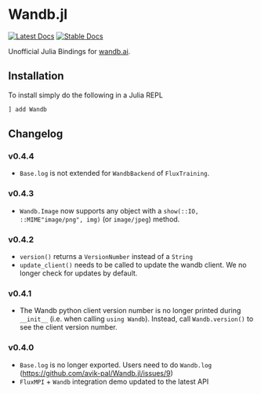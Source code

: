 # Wandb.jl

[![Latest Docs](https://img.shields.io/badge/docs-latest-blue.svg)](https://avik-pal.github.io/Wandb.jl/dev/)
[![Stable Docs](https://img.shields.io/badge/docs-stable-blue.svg)](https://avik-pal.github.io/Wandb.jl/stable/)

Unofficial Julia Bindings for [wandb.ai](https://wandb.ai).

## Installation

To install simply do the following in a Julia REPL

```julia
] add Wandb
```

## Changelog

### v0.4.4

* `Base.log` is not extended for `WandbBackend` of `FluxTraining`.

### v0.4.3

* `Wandb.Image` now supports any object with a `show(::IO, ::MIME"image/png", img)` (or `image/jpeg`) method.

### v0.4.2

* `version()` returns a `VersionNumber` instead of a `String`
* `update_client()` needs to be called to update the wandb client. We no longer check for updates by default.

### v0.4.1

* The Wandb python client version number is no longer printed during `__init__` (i.e. when calling `using Wandb`). Instead, call `Wandb.version()` to see the client version number.

### v0.4.0

* `Base.log` is no longer exported. Users need to do `Wandb.log` (https://github.com/avik-pal/Wandb.jl/issues/9)
* `FluxMPI` + `Wandb` integration demo updated to the latest API
